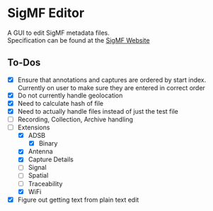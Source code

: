 # SigMF Editor

A GUI to edit SigMF metadata files.  
Specification can be found at the [SigMF Website](https://sigmf.org)

## To-Dos

- [x] Ensure that annotations and captures are ordered by start index. Currently on user to make sure they are entered in correct order
- [x] Do not currently handle geolocation
- [x] Need to calculate hash of file
- [x] Need to actually handle files instead of just the test file
- [ ] Recording, Collection, Archive handling
- [ ] Extensions
  - [x] ADSB
    - [x] Binary
  - [x] Antenna
  - [x] Capture Details
  - [ ] Signal
  - [ ] Spatial
  - [ ] Traceability
  - [x] WiFi
- [x] Figure out getting text from plain text edit
